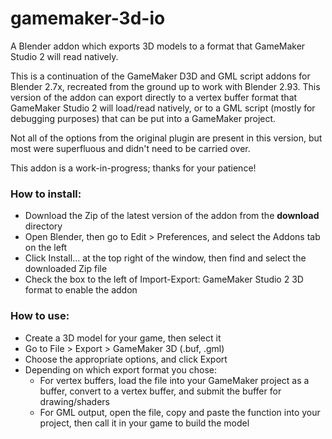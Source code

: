 # gamemaker-3d-io
A Blender addon which exports 3D models to a format that GameMaker Studio 2 will read natively.

This is a continuation of the GameMaker D3D and GML script addons for Blender 2.7x, recreated from the ground up to work with Blender 2.93. This version of the addon can export directly to a vertex buffer format that GameMaker Studio 2 will load/read natively, or to a GML script (mostly for debugging purposes) that can be put into a GameMaker project.

Not all of the options from the original plugin are present in this version, but most were superfluous and didn't need to be carried over.

This addon is a work-in-progress; thanks for your patience!

### How to install:
- Download the Zip of the latest version of the addon from the **download** directory
- Open Blender, then go to Edit > Preferences, and select the Addons tab on the left
- Click Install... at the top right of the window, then find and select the downloaded Zip file
- Check the box to the left of Import-Export: GameMaker Studio 2 3D format to enable the addon

### How to use:
- Create a 3D model for your game, then select it
- Go to File > Export > GameMaker 3D (.buf, .gml)
- Choose the appropriate options, and click Export
- Depending on which export format you chose:
  - For vertex buffers, load the file into your GameMaker project as a buffer, convert to a vertex buffer, and submit the buffer for drawing/shaders
  - For GML output, open the file, copy and paste the function into your project, then call it in your game to build the model

